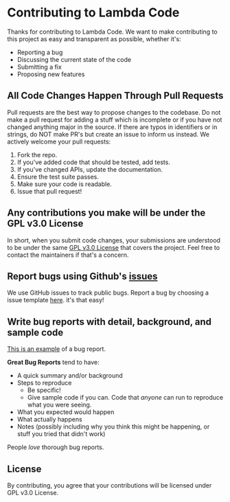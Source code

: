 # Contributing to Lambda Code
Thanks for contributing to Lambda Code. We want to make contributing to this project as easy and transparent as possible, whether it's:

- Reporting a bug
- Discussing the current state of the code
- Submitting a fix
- Proposing new features

## All Code Changes Happen Through Pull Requests
Pull requests are the best way to propose changes to the codebase. Do not make a pull request for adding a stuff which is incomplete or if you have not changed anything major in the source. If there are typos in identifiers or in strings, do NOT make PR's but create an issue to inform us instead. We actively welcome your pull requests:

1. Fork the repo.
2. If you've added code that should be tested, add tests.
3. If you've changed APIs, update the documentation.
4. Ensure the test suite passes.
5. Make sure your code is readable.
6. Issue that pull request!

## Any contributions you make will be under the GPL v3.0 License
In short, when you submit code changes, your submissions are understood to be under the same [GPL v3.0 License](https://choosealicense.com/licenses/gpl-3.0/) that covers the project. Feel free to contact the maintainers if that's a concern.

## Report bugs using Github's [issues](https://github.com/LC-Lang/Lambda-Code/issues)
We use GitHub issues to track public bugs. Report a bug by choosing a issue template [here](https://github.com/LC-Lang/Lambda-Code/issues/new/choose). it's that easy!

## Write bug reports with detail, background, and sample code
[This is an example](http://stackoverflow.com/q/12488905/180626) of a bug report.

**Great Bug Reports** tend to have:

- A quick summary and/or background
- Steps to reproduce
  - Be specific!
  - Give sample code if you can. Code that *anyone* can run to reproduce what you were seeing.
- What you expected would happen
- What actually happens
- Notes (possibly including why you think this might be happening, or stuff you tried that didn't work)

People *love* thorough bug reports.

## License
By contributing, you agree that your contributions will be licensed under GPL v3.0 License.
